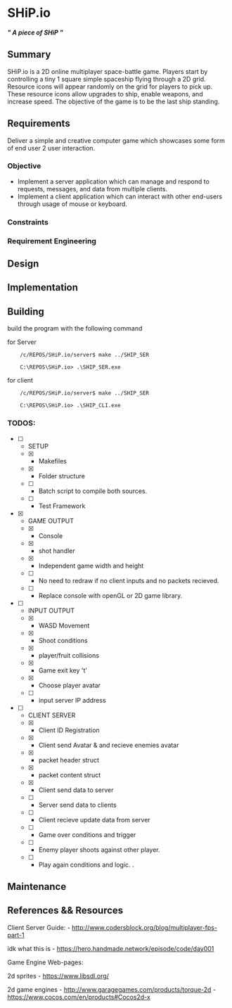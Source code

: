 # **SHiP.io**
**_" A piece of SHiP "_**

## Summary

SHiP.io is a 2D online multiplayer space-battle game. Players start by controlling a tiny 1 square simple spaceship flying through a 2D grid. Resource icons will appear randomly on the grid for players to pick up. These resource icons allow upgrades to ship, enable weapons, and increase speed.  The objective of the game is to be the last ship standing.

## Requirements

Deliver a simple and creative computer game which showcases some form of end user 2 user interaction. 

### Objective
 -  Implement a server application which can manage and respond to requests, messages, and data from multiple clients.
 -  Implement a client application which can interact with other end-users through usage of mouse or keyboard.

### Constraints

### Requirement Engineering

## Design

## Implementation

## Building

build the program with the following command  

for Server  
```
    /c/REPOS/SHiP.io/server$ make ../SHIP_SER
```
```
    C:\REPOS\SHiP.io> .\SHIP_SER.exe
```

for client  
```
    /c/REPOS/SHiP.io/server$ make ../SHIP_SER
```
```
    C:\REPOS\SHiP.io> .\SHIP_CLI.exe
```

### TODOS:
  - [ ] - SETUP
    - [X] - Makefiles
    - [X] - Folder structure
    - [ ] - Batch script to compile both sources.
    - [ ] - Test Framework
  - [X] - GAME OUTPUT
    - [X] - Console
    - [X] - shot handler
    - [X] - Independent game width and height
    - [ ] - No need to redraw if no client inputs and no packets recieved. 
    - [ ] - Replace console with openGL or 2D game library. 
  - [ ] - INPUT OUTPUT
    - [X] - WASD Movement
    - [X] - Shoot conditions
    - [X] - player/fruit collisions
    - [X] - Game exit key 't'
    - [X] - Choose player avatar
    - [ ] - input server IP address
  - [ ] - CLIENT SERVER
    - [X] - Client ID Registration
    - [X] - Client send Avatar & and recieve enemies avatar
    - [X] - packet header struct
    - [X] - packet content struct
    - [X] - Client send data to server
    - [ ] - Server send data to clients
    - [ ] - Client recieve update data from server
    - [ ] - Game over conditions and trigger
    - [ ] - Enemy player shoots against other player. 
    - [ ] - Play again conditions and logic. . 

## Maintenance


## References && Resources

Client Server Guide:
    - http://www.codersblock.org/blog/multiplayer-fps-part-1

idk what this is
    - https://hero.handmade.network/episode/code/day001

Game Engine Web-pages:

2d sprites
    - https://www.libsdl.org/

2d game engines
    - http://www.garagegames.com/products/torque-2d
    - https://www.cocos.com/en/products#Cocos2d-x
